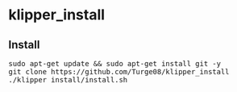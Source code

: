 # klipper_install

## Install

<pre>sudo apt-get update && sudo apt-get install git -y
git clone https://github.com/Turge08/klipper_install
./klipper_install/install.sh
</pre>
